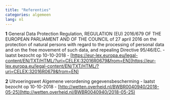 ```yaml
---
title: "Referenties"
categories: algemeen
lang: nl
---
```


**1** General Data Protection Regulation, REGULATION (EU) 2016/679 OF THE EUROPEAN PARLIAMENT AND OF THE COUNCIL of 27 april 2016 on the protection of natural persons with regard to the processing of personal data and on the free movement of such data, and repealing Directive 95/46/EC. - laatst bezocht op 10-10-2018 - [https://eur-lex.europa.eu/legal-content/EN/TXT/HTML/?uri=CELEX:32016R0679&from=EN](https://eur-lex.europa.eu/legal-content/EN/TXT/HTML/?uri=CELEX:32016R0679&from=EN)

**2** Uitvoeringswet Algemene verordening gegevensbescherming - laatst bezocht op 10-10-2018 - [http://wetten.overheid.nl/BWBR0040940/2018-05-25](http://wetten.overheid.nl/BWBR0040940/2018-05-25)
